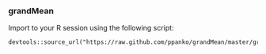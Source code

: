 ### grandMean
Import to your R session using the following script:
```
devtools::source_url("https://raw.github.com/ppanko/grandMean/master/grandMeanFunction3.R")
```
